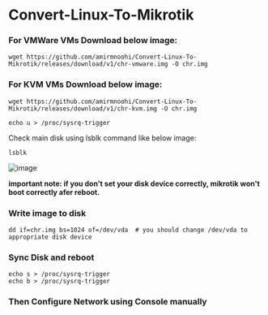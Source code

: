 # Convert-Linux-To-Mikrotik



### For VMWare VMs Download below image:

```
wget https://github.com/amirmnoohi/Convert-Linux-To-Mikrotik/releases/download/v1/chr-vmware.img -O chr.img
```


### For KVM VMs Download below image:

```
wget https://github.com/amirmnoohi/Convert-Linux-To-Mikrotik/releases/download/v1/chr-kvm.img -O chr.img
```

```
echo u > /proc/sysrq-trigger 
```

Check main disk using lsblk command like below image:

```
lsblk
```
![image](https://user-images.githubusercontent.com/19514168/204160863-3bcd54fb-073e-41e0-9369-681fad69fc9a.png)

**important note: if you don't set your disk device correctly, mikrotik won't boot correctly afer reboot.**


### Write image to disk
```
dd if=chr.img bs=1024 of=/dev/vda  # you should change /dev/vda to appropriate disk device
```


### Sync Disk and reboot
```
echo s > /proc/sysrq-trigger 
echo b > /proc/sysrq-trigger
```

### Then Configure Network using Console manually
